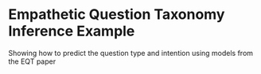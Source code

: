 # Empathetic Question Taxonomy Inference Example
Showing how to predict the question type and intention using models from the EQT paper
